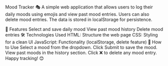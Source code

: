 Mood Tracker 🎭
A simple web application that allows users to log their daily moods using emojis and view past mood entries. Users can also delete mood entries. The data is stored in localStorage for persistence.

🚀 Features
Select and save daily mood
View past mood history
Delete mood entries
🛠️ Technologies Used
HTML: Structure the web page
CSS: Styling for a clean UI
JavaScript: Functionality (localStorage, delete feature)
📌 How to Use
Select a mood from the dropdown.
Click Submit to save the mood.
View past moods in the history section.
Click ❌ to delete any mood entry.
Happy tracking! 😊
